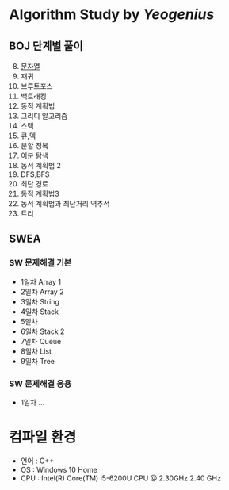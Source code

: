 # Algorithm Study by *Yeogenius*
## BOJ 단계별 풀이
08. [문자열](https://github.com/yeojini/Algorithm/tree/master/BOJ/8.%EB%AC%B8%EC%9E%90%EC%97%B4)
10. 재귀
11. 브루트포스
13. 백트래킹
14. 동적 계획법
15. 그리디 알고리즘
17. 스택
18. 큐,덱
19. 분할 정복
20. 이분 탐색
22. 동적 계획법 2
23. DFS,BFS
24. 최단 경로
25. 동적 계획법3
26. 동적 계획법과 최단거리 역추적
27. 트리

## SWEA
### SW 문제해결 기본
- 1일차 Array 1
- 2일차 Array 2
- 3일차 String
- 4일차 Stack
- 5일차
- 6일차 Stack 2
- 7일차 Queue
- 8일차 List
- 9일차 Tree
### SW 문제해결 응용
- 1일차 ...
# 컴파일 환경
- 언어 : C++
- OS : Windows 10 Home
- CPU : Intel(R) Core(TM) i5-6200U CPU @ 2.30GHz 2.40 GHz
